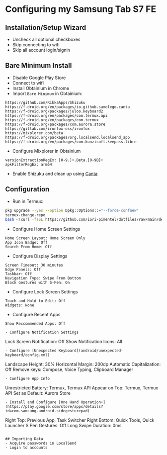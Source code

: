 # Configuring my Samsung Tab S7 FE

## Installation/Setup Wizard
- Uncheck all optional checkboxes
- Skip connecting to wifi
- Skip all account login/signin

## Bare Minimum Install
- Disable Google Play Store
- Connect to wifi
- Install Obtainium in Chrome
- Import `Bare Minimum` in Obtainium:
```
https://github.com/RikkaApps/Shizuku
https://f-droid.org/en/packages/io.github.samolego.canta
https://f-droid.org/packages/juloo.keyboard2
https://f-droid.org/en/packages/com.termux.api
https://f-droid.org/en/packages/com.termux
https://f-droid.org/packages/com.aurora.store
https://gitlab.com/ironfox-oss/ironfox
https://mixplorer.com/beta
https://f-droid.org/packages/org.localsend.localsend_app
https://f-droid.org/en/packages/com.kunzisoft.keepass.libre
```
- Configure Mixplorer in Obtainium
```
versionExtractionRegEx: [0-9.]+.Beta.[0-9B]+
apkFilterRegEx: arm64
```
- Enable Shizuku and clean up using [Canta](android/canta.json)

## Configuration
- Run in Termux:
```bash
pkg upgrade --yes --option Dpkg::Options::="--force-confnew"
termux-change-repo
bash <(curl -fsSL https://github.com/iori-pimentel/dotfiles/raw/main/deploy.sh)
```
- Configure Home Screen Settings
```
Home Screen Layout: Home Screen Only
App Icon Badge: Off
Search From Home: Off
```
- Configure Display Settings
```
Screen Timeout: 30 minutes
Edge Panels: Off
Taskbar: Off
Navigation Type: Swipe From Bottom
Block Gestures with S-Pen: On
```
- Configure Lock Screen Settings
```
Touch and Hold to Edit: Off
Widgets: None
```
- Configure Recent Apps
```
Show Reccommended Apps: Off
```
```
- Configure Notification Settings
```
Lock Screen Notification: Off
Show Notification Icons: All
```
- Configure [Unexpected Keyboard](android/unexpected-keyboard/config.xml)
```
Landscape Height: 30%
Horizontal Margin: 200dp
Automatic Capitalization: Off
Remove keys: Compose, Voice Typing, Clipboard Manager
```
- Configure App Info
```
Unrestricted Battery: Termux, Termux API
Appear on Top: Termux, Termux API
Set as Default: Aurora Store
```
- Install and Configure [One Hand Operation+](https://play.google.com/store/apps/details?id=com.samsung.android.sidegesturepad)
```
Right Top: Previous App, Task Switcher
Right Bottom: Quick Tools, Quick Launcher
S Pen Gestures: Off
Long Swipe Duration: 0ms
```

## Importing Data
- Acquire passwords in LocalSend
- Login to accounts
